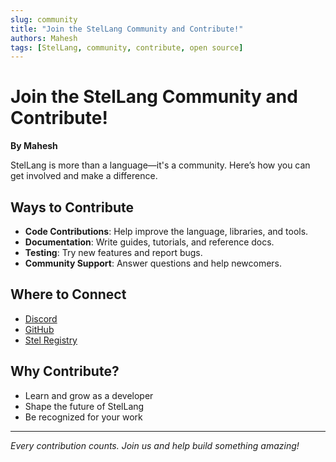 ```yaml
---
slug: community
title: "Join the StelLang Community and Contribute!"
authors: Mahesh
tags: [StelLang, community, contribute, open source]
---
```


# Join the StelLang Community and Contribute!

**By Mahesh**

StelLang is more than a language—it's a community. Here’s how you can get involved and make a difference.

## Ways to Contribute

- **Code Contributions**: Help improve the language, libraries, and tools.
- **Documentation**: Write guides, tutorials, and reference docs.
- **Testing**: Try new features and report bugs.
- **Community Support**: Answer questions and help newcomers.

## Where to Connect

- [Discord](https://discord.gg/W4vJzEJb2C)
- [GitHub](https://github.com/MaheshDhingra/StelLang)
- [Stel Registry](https://stellang.maheshdhingra.xyz/registry)

## Why Contribute?

- Learn and grow as a developer
- Shape the future of StelLang
- Be recognized for your work

---

*Every contribution counts. Join us and help build something amazing!* 